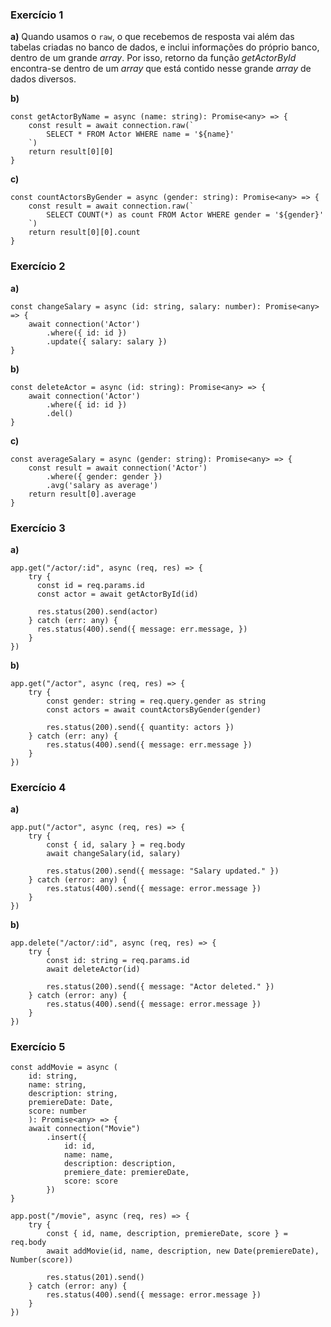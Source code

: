 ### Exercício 1
**a)** Quando usamos o `raw`, o que recebemos de resposta vai além das tabelas criadas no banco de dados, e inclui informações do próprio banco, dentro de um grande *array*. Por isso, retorno da função *getActorById* encontra-se dentro de um *array* que está contido nesse grande *array* de dados diversos.

**b)**
```
const getActorByName = async (name: string): Promise<any> => {
    const result = await connection.raw(`
        SELECT * FROM Actor WHERE name = '${name}'
    `)
    return result[0][0]
}
```

**c)**
```
const countActorsByGender = async (gender: string): Promise<any> => {
    const result = await connection.raw(`
        SELECT COUNT(*) as count FROM Actor WHERE gender = '${gender}'
    `)
    return result[0][0].count
}
```

### Exercício 2
**a)**
```
const changeSalary = async (id: string, salary: number): Promise<any> => {
    await connection('Actor')
        .where({ id: id })
        .update({ salary: salary })
}
```

**b)**
```
const deleteActor = async (id: string): Promise<any> => {
    await connection('Actor')
        .where({ id: id })
        .del()
}
```

**c)**
```
const averageSalary = async (gender: string): Promise<any> => {
    const result = await connection('Actor')
        .where({ gender: gender })
        .avg('salary as average')
    return result[0].average
}
```

### Exercício 3
**a)**
```
app.get("/actor/:id", async (req, res) => {
    try {
      const id = req.params.id
      const actor = await getActorById(id)
  
      res.status(200).send(actor)
    } catch (err: any) {
      res.status(400).send({ message: err.message, })
    }
})
```

**b)**
```
app.get("/actor", async (req, res) => {
    try {
        const gender: string = req.query.gender as string
        const actors = await countActorsByGender(gender)

        res.status(200).send({ quantity: actors })
    } catch (err: any) {
        res.status(400).send({ message: err.message })    
    }
})
```

### Exercício 4
**a)**
```
app.put("/actor", async (req, res) => {
    try {
        const { id, salary } = req.body
        await changeSalary(id, salary)

        res.status(200).send({ message: "Salary updated." })
    } catch (error: any) {
        res.status(400).send({ message: error.message })
    }
})
```

**b)**
```
app.delete("/actor/:id", async (req, res) => {
    try {
        const id: string = req.params.id
        await deleteActor(id)
        
        res.status(200).send({ message: "Actor deleted." })
    } catch (error: any) {
        res.status(400).send({ message: error.message })
    }
})
```

### Exercício 5
```
const addMovie = async (
    id: string,
    name: string,
    description: string,
    premiereDate: Date,
    score: number
    ): Promise<any> => {
    await connection("Movie")
        .insert({
            id: id,
            name: name,
            description: description,
            premiere_date: premiereDate,
            score: score
        })
}

app.post("/movie", async (req, res) => {
    try {
        const { id, name, description, premiereDate, score } = req.body
        await addMovie(id, name, description, new Date(premiereDate), Number(score))

        res.status(201).send()
    } catch (error: any) {
        res.status(400).send({ message: error.message })
    }
})
```